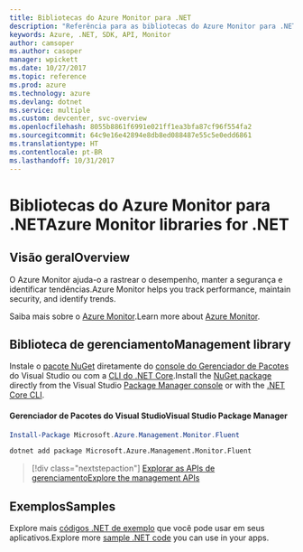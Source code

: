 ```yaml
---
title: Bibliotecas do Azure Monitor para .NET
description: "Referência para as bibliotecas do Azure Monitor para .NET"
keywords: Azure, .NET, SDK, API, Monitor
author: camsoper
ms.author: casoper
manager: wpickett
ms.date: 10/27/2017
ms.topic: reference
ms.prod: azure
ms.technology: azure
ms.devlang: dotnet
ms.service: multiple
ms.custom: devcenter, svc-overview
ms.openlocfilehash: 8055b8861f6991e021ff1ea3bfa87cf96f554fa2
ms.sourcegitcommit: 64c9e16e42894e8db8ed088487e55c5e0edd6861
ms.translationtype: HT
ms.contentlocale: pt-BR
ms.lasthandoff: 10/31/2017
---
```

# <a name="azure-monitor-libraries-for-net"></a><span data-ttu-id="bc3e8-104">Bibliotecas do Azure Monitor para .NET</span><span class="sxs-lookup"><span data-stu-id="bc3e8-104">Azure Monitor libraries for .NET</span></span>

## <a name="overview"></a><span data-ttu-id="bc3e8-105">Visão geral</span><span class="sxs-lookup"><span data-stu-id="bc3e8-105">Overview</span></span>

<span data-ttu-id="bc3e8-106">O Azure Monitor ajuda-o a rastrear o desempenho, manter a segurança e identificar tendências.</span><span class="sxs-lookup"><span data-stu-id="bc3e8-106">Azure Monitor helps you track performance, maintain security, and identify trends.</span></span>

<span data-ttu-id="bc3e8-107">Saiba mais sobre o [Azure Monitor](/azure/monitoring-and-diagnostics/).</span><span class="sxs-lookup"><span data-stu-id="bc3e8-107">Learn more about [Azure Monitor](/azure/monitoring-and-diagnostics/).</span></span>   

## <a name="management-library"></a><span data-ttu-id="bc3e8-108">Biblioteca de gerenciamento</span><span class="sxs-lookup"><span data-stu-id="bc3e8-108">Management library</span></span>

<span data-ttu-id="bc3e8-109">Instale o [pacote NuGet](https://www.nuget.org/packages/Microsoft.Azure.Management.Monitor.Fluent) diretamente do [console do Gerenciador de Pacotes][PackageManager] do Visual Studio ou com a [CLI do .NET Core][DotNetCLI].</span><span class="sxs-lookup"><span data-stu-id="bc3e8-109">Install the [NuGet package](https://www.nuget.org/packages/Microsoft.Azure.Management.Monitor.Fluent) directly from the Visual Studio [Package Manager console][PackageManager] or with the [.NET Core CLI][DotNetCLI].</span></span>

#### <a name="visual-studio-package-manager"></a><span data-ttu-id="bc3e8-110">Gerenciador de Pacotes do Visual Studio</span><span class="sxs-lookup"><span data-stu-id="bc3e8-110">Visual Studio Package Manager</span></span>

```powershell
Install-Package Microsoft.Azure.Management.Monitor.Fluent
```

```bash
dotnet add package Microsoft.Azure.Management.Monitor.Fluent
```

> [!div class="nextstepaction"]
> [<span data-ttu-id="bc3e8-111">Explorar as APIs de gerenciamento</span><span class="sxs-lookup"><span data-stu-id="bc3e8-111">Explore the management APIs</span></span>](/dotnet/api/overview/azure/monitor/management)

## <a name="samples"></a><span data-ttu-id="bc3e8-112">Exemplos</span><span class="sxs-lookup"><span data-stu-id="bc3e8-112">Samples</span></span>

<span data-ttu-id="bc3e8-113">Explore mais [códigos .NET de exemplo](https://azure.microsoft.com/resources/samples/?platform=dotnet) que você pode usar em seus aplicativos.</span><span class="sxs-lookup"><span data-stu-id="bc3e8-113">Explore more [sample .NET code](https://azure.microsoft.com/resources/samples/?platform=dotnet) you can use in your apps.</span></span>

[PackageManager]: https://docs.microsoft.com/nuget/tools/package-manager-console
[DotNetCLI]: https://docs.microsoft.com/dotnet/core/tools/dotnet-add-package